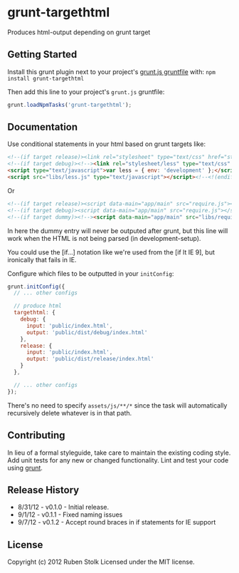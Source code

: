 # grunt-targethtml

Produces html-output depending on grunt target

## Getting Started
Install this grunt plugin next to your project's [grunt.js gruntfile][getting_started] with: `npm install grunt-targethtml`

Then add this line to your project's `grunt.js` gruntfile:

```javascript
grunt.loadNpmTasks('grunt-targethtml');
```

[grunt]: https://github.com/cowboy/grunt
[getting_started]: https://github.com/cowboy/grunt/blob/master/docs/getting_started.md

## Documentation

Use conditional statements in your html based on grunt targets like:

```html
<!--(if target release)><link rel="stylesheet" type="text/css" href="styles.css" /><!(endif)-->
<!--(if target debug)><!--><link rel="stylesheet/less" type="text/css" href="styles.less">
<script type="text/javascript">var less = { env: 'development' };</script>
<script src="libs/less.js" type="text/javascript"></script><!--<!(endif)-->
```

Or

```html
<!--(if target release)><script data-main="app/main" src="require.js"></script><!(endif)-->
<!--(if target debug)><script data-main="app/main" src="require.js"></script><!(endif)-->
<!--(if target dummy)><!--><script data-main="app/main" src="libs/require.js"></script><!--<!(endif)-->
```

In here the dummy entry will never be outputed after grunt, but this line will work when the HTML is not being parsed (in development-setup).

You could use the [if...] notation like we're used from the [if lt IE 9], but ironically that fails in IE.

Configure which files to be outputted in your `initConfig`:

```javascript
grunt.initConfig({
  // ... other configs

  // produce html
  targethtml: {
    debug: {
      input: 'public/index.html',
      output: 'public/dist/debug/index.html'
    },
    release: {
      input: 'public/index.html',
      output: 'public/dist/release/index.html'
    }
  },

  // ... other configs
});
```

There's no need to specify `assets/js/**/*` since the task will automatically recursively delete whatever is in that path.

## Contributing
In lieu of a formal styleguide, take care to maintain the existing coding style. Add unit tests for any new or changed functionality. Lint and test your code using [grunt][grunt].

## Release History
* 8/31/12 - v0.1.0 - Initial release.
* 9/1/12 - v0.1.1 - Fixed naming issues
* 9/7/12 - v0.1.2 - Accept round braces in if statements for IE support

## License
Copyright (c) 2012 Ruben Stolk
Licensed under the MIT license.
